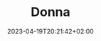 ---
title: "Donna"
date: 2023-04-19T20:21:42+02:00
images: "/images/Donna"
weight: 75
# Featured photo
coverImage: "/images/Donna/Donna06.webp"
---